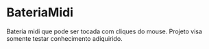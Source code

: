 # BateriaMidi
Bateria midi que pode ser tocada com cliques do mouse. Projeto visa somente testar conhecimento adiquirido.
